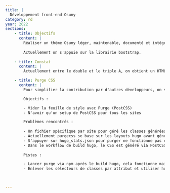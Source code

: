 ```yaml
---
title: |
  Développement front-end Osuny
category: rd
year: 2022
sections:
    - title: Objectifs
      content: |
        Réaliser un thème Osuny léger, maintenable, documenté et intégré de façon élégante (voir qualité front double A).
        
        Actuellement on s'appuie sur la librairie bootstrap.
  
    - title: Constat
      content: |
        Actuellement entre le double et le triple A, on obtient un HTML léger, assez pur, et sémantique. En vidant le html des classes (et dividers supplémentaires) bootstrap, via l'usage d'extends et des mixins sass, le style s'en trouve moins lisible et maintenable.

    - title: Purge CSS
      content: |
        Pour simplifier la contribution par d'autres développeurs, on s'appuie sur Bootstrap. Mais pour optimiser, on allège le poid de la feuille de style avec Purge.

        Objectifs : 

        - Vider la feuille de style avec Purge (PostCSS)
        - N'avoir qu'un setup de PostCSS pour tous les sites

        Problèmes rencontrés : 
        
        - Un fichier spécifique par site pour géré les classes générées spécifiques
        - Actuellement purgecss se base sur les layouts hugo avant génération
        - S'appuyer sur hugo_stats.json pour purger ne fonctionne pas en l'état car nous utilisons des sélecteurs CSS s'appuyant sur les attributs html (exemple : header[role="banner"])
        - Dans le workflow de build hugo, le CSS est généré via PostCSS en même temps que le build du HTML, ça ne permet pas de s'appuyer sur le build (/public) html final pour lancer un purge.
        
        Pistes : 

        - Lancer purge via npm après le build hugo, cela fonctionne mais cela peut rallonger le temps de compilation total (en fonction de la quantité de fichiers html générés)
        - Enlever les sélecteurs de classes par attribut et utiliser hugo_stats.json pour purger.
    
        

---
```

